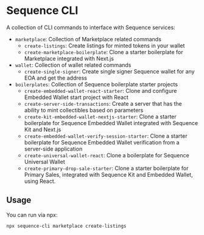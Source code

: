# Sequence CLI
A collection of CLI commands to interface with Sequence services:

- `marketplace`: Collection of Marketplace related commands
    - `create-listings`: Create listings for minted tokens in your wallet
    - `create-marketplace-boilerplate`: Clone a starter boilerplate for Marketplace integrated with Next.js
- `wallet`: Collection of wallet related commands
    - `create-single-signer`: Create single signer Sequence wallet for any EOA and get the address
- `boilerplates`: Collection of Sequence boilerplate starter projects
    - `create-embedded-wallet-react-starter`: Clone and configure Embedded Wallet start project with React
    - `create-server-side-transactions`: Create a server that has the ability to mint collectibles based on parameters
    - `create-kit-embedded-wallet-nextjs-starter`: Clone a starter boilerplate for Sequence Embedded Wallet integrated with Sequence Kit and Next.js
    - `create-embedded-wallet-verify-session-starter`: Clone a starter boilerplate for Sequence Embedded Wallet verification from a server-side application
    - `create-universal-wallet-react`: Clone a boilerplate for Sequence Universal Wallet
    - `create-primary-drop-sale-starter`: Clone a starter boilerplate for Primary Sales, integrated with Sequence Kit and Embedded Wallet, using React.

## Usage
You can run via npx:

```
npx sequence-cli marketplace create-listings
```
